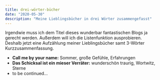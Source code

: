 ```yaml
---
title: drei-wörter-bücher
date: "2020-05-30"
description: "Meine Lieblingsbücher in drei Wörter zusammengefasst"
---
```



Irgendwie muss ich dem Titel dieses wunderbar fantastischen Blogs ja gerecht werden. Außerdem will ich die Listenfunktion ausprobieren. Deshalb jetzt eine Aufzählung meiner Lieblingsbücher samt 3-Wörter Kurzzusammenfassung.

- **Call me by your name:** Sommer, große Gefühle, Erfahrungen
- **Das Schicksal ist ein mieser Verräter:** wunderschön traurig, Wortwitz, Sterne
- to be continued...
